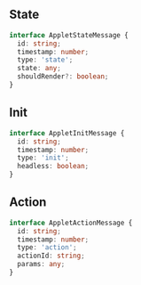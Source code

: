 ## State

```ts
interface AppletStateMessage {
  id: string;
  timestamp: number;
  type: 'state';
  state: any;
  shouldRender?: boolean;
}
```

## Init

```ts
interface AppletInitMessage {
  id: string;
  timestamp: number;
  type: 'init';
  headless: boolean;
}
```

## Action

```ts
interface AppletActionMessage {
  id: string;
  timestamp: number;
  type: 'action';
  actionId: string;
  params: any;
}
```
